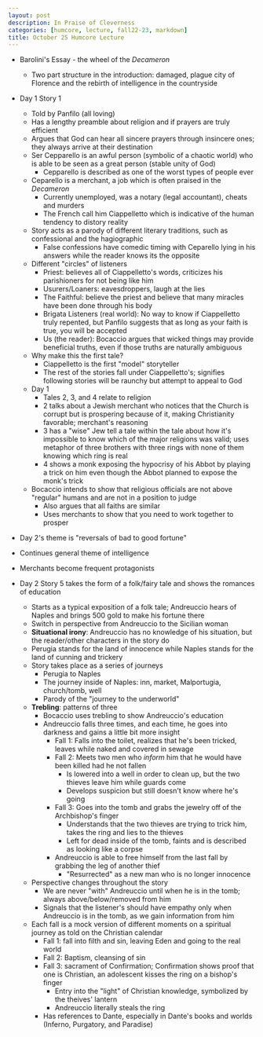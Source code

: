 ```yaml
---
layout: post
description: In Praise of Cleverness
categories: [humcore, lecture, fall22-23, markdown]
title: October 25 Humcore Lecture
---
```


- Barolini's Essay - the wheel of the *Decameron*
    - Two part structure in the introduction: damaged, plague city of Florence and the rebirth of intelligence in the countryside
- Day 1 Story 1
    - Told by Panfilo (all loving)
    - Has a lengthy preamble about religion and if prayers are truly efficient
    - Argues that God can hear all sincere prayers through insincere ones; they always arrive at their destination
    - Ser Cepparello is an awful person (symbolic of a chaotic world) who is able to be seen as a great person (stable unity of God)
        - Cepparello is described as one of the worst types of people ever
    - Ceparello is a merchant, a job which is often praised in the *Decameron*
        - Currently unemployed, was a notary (legal accountant), cheats and murders
        - The French call him Ciappelletto which is indicative of the human tendency to distory reality
    - Story acts as a parody of different literary traditions, such as confessional and the hagiographic
        - False confessions have comedic timing with Ceparello lying in his answers while the reader knows its the opposite
    - Different "circles" of listeners
        - Priest: believes all of Ciappelletto's words, criticizes his parishioners for not being like him
        - Usurers/Loaners: eavesdroppers, laugh at the lies
        - The Faithful: believe the priest and believe that many miracles have been done through his body
        - Brigata Listeners (real world): No way to know if Ciappelletto truly repented, but Panfilo suggests that as long as your faith is true, you will be accepted
        - Us (the reader): Bocaccio argues that wicked things may provide beneficial truths, even if those truths are naturally ambiguous
    - Why make this the first tale?
        - Ciappelletto is the first "model" storyteller
        - The rest of the stories fall under Ciappelletto's; signifies following stories will be raunchy but attempt to appeal to God
    - Day 1
        - Tales 2, 3, and 4 relate to religion
        - 2 talks about a Jewish merchant who notices that the Church is corrupt but is prospering because of it, making Christianity favorable; merchant's reasoning
        - 3 has a "wise" Jew tell a tale within the tale about how it's impossible to know which of the major religions was valid; uses metaphor of three brothers with three rings with none of them knowing which ring is real
        - 4 shows a monk exposing the hypocrisy of his Abbot by playing a trick on him even though the Abbot planned to expose the monk's trick
    - Bocaccio intends to show that religious officials are not above "regular" humans and are not in a position to judge
        - Also argues that all faiths are similar
        - Uses merchants to show that you need to work together to prosper


- Day 2's theme is "reversals of bad to good fortune"
- Continues general theme of intelligence
- Merchants become frequent protagonists
- Day 2 Story 5 takes the form of a folk/fairy tale and shows the romances of education
    - Starts as a typical exposition of a folk tale; Andreuccio hears of Naples and brings 500 gold to make his fortune there
    - Switch in perspective from Andreuccio to the Sicilian woman
    - **Situational irony**: Andreuccio has no knowledge of his situation, but the reader/other characters in the story do
    - Perugia stands for the land of innocence while Naples stands for the land of cunning and trickery
    - Story takes place as a series of journeys
        - Perugia to Naples
        - The journey inside of Naples: inn, market, Malportugia, church/tomb, well
        - Parody of the "journey to the underworld"
    - **Trebling**: patterns of three
        - Bocaccio uses trebling to show Andreuccio's education
        - Andreuccio falls three times, and each time, he goes into darkness and gains a little bit more insight
            - Fall 1: Falls into the toilet, realizes that he's been tricked, leaves while naked and covered in sewage
            - Fall 2: Meets two men who *inform* him that he would have been killed had he not fallen
                - Is lowered into a well in order to clean up, but the two thieves leave him while guards come
                - Develops suspicion but still doesn't know where he's going
            - Fall 3: Goes into the tomb and grabs the jewelry off of the Archbishop's finger
                - Understands that the two thieves are trying to trick him, takes the ring and lies to the thieves
                - Left for dead inside of the tomb, faints and is described as looking like a corpse
            - Andreuccio is able to free himself from the last fall by grabbing the leg of another thief
                - "Resurrected" as a new man who is no longer innocence
    - Perspective changes throughout the story
        - We are never "with" Andreuccio until when he is in the tomb; always above/below/removed from him
        - Signals that the listener's should have empathy only when Andreuccio is in the tomb, as we gain information from him
    - Each fall is a mock version of different moments on a spiritual journey as told on the Christian calendar
        - Fall 1: fall into filth and sin, leaving Eden and going to the real world
        - Fall 2: Baptism, cleansing of sin
        - Fall 3: sacrament of Confirmation; Confirmation shows proof that one is Christian, an adolescent kisses the ring on a bishop's finger
            - Entry into the "light" of Christian knowledge, symbolized by the theives' lantern
            - Andreuccio literally steals the ring
        - Has references to Dante, especially in Dante's books and worlds (Inferno, Purgatory, and Paradise)
